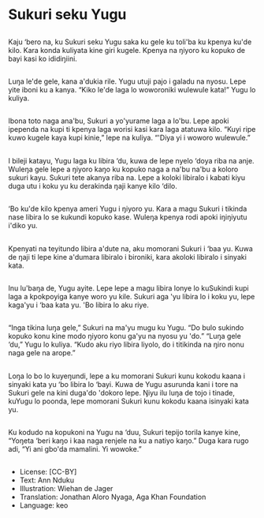 # Sukuri seku Yugu

##
Kaju ‘bero na, ku Sukuri seku
Yugu saka ku gele ku toli'ba ku
kpenya ku'de kilo.
Kara konda kuliyata kine giri
kugele.
Kpenya na ŋiyoro ku kopuko de
bayi kasi ko ididiŋiini.

##
Luŋa le'de gele, kana a'dukia
rile.
Yugu utuji pajo i galadu na
nyosu.
Lepe yite iboni ku a kanya.
“Kiko le'de laga lo woworoniki
wulewule kata!” Yugu lo kuliya.

##
Ibona toto naga ana'bu, Sukuri
a yo'yurame laga a lo'bu.
Lepe apoki ipependa na kupi ti
kpenya laga worisi kasi kara
laga atatuwa kilo.
“Kuyi ripe kuwo kugele kaya
kupi kinie,” lepe na kuliya.
“'Diya yi i woworo wulewule.”

##
I bileji katayu, Yugu laga ku
libira ‘du, kuwa de lepe nyelo
‘doya riba na anje.
Wuleŋa gele lepe a ŋiyoro kaŋo
ku kopuko naga a na'bu na'bu a
koloro sukuri kayu.
Sukuri tete akanya riba na.
Lepe a koloki libiralo i kabati
kiyu duga utu i koku yu ku
derakinda ŋaji kanye kilo ‘dilo.

##
‘Bo ku'de kilo kpenya ameri
Yugu i ŋiyoro yu.
Kara a magu Sukuri i tikinda
nase libira lo se kukundi kopuko
kase.
Wuleŋa kpenya rodi apoki
iŋiŋiyutu i'diko yu.

##
Kpenyati na teyitundo libira
a'dute na, aku momorani Sukuri
i ‘baa yu.
Kuwa de ŋaji ti lepe kine
a'dumara libiralo i bironiki, kara
akoloki libiralo i sinyaki kata.

##
Inu lu'baŋa de, Yugu ayite.
Lepe lepe a magu libira lonye lo
kuSukindi kupi laga a
kpokpoyiga kanye woro yu kile.
Sukuri aga 'yu libira lo i koku
yu, lepe kaga'yu i ‘baa kata yu.
'Bo libira lo aku riye.

##
“Inga tikina luŋa gele,” Sukuri
na ma'yu mugu ku Yugu.
“Do bulo sukindo kopuko konu
kine modo ŋiyoro konu ga'yu na
nyosu yu 'do.”
“Luŋa gele ‘du,” Yugu lo kuliya.
“Kudo aku riyo libira liyolo, do i
titikinda na ŋiro nonu naga gele
na arope.”

##
Loŋa lo bo lo kuyeŋundi, lepe a
ku momorani Sukuri kunu
kokodu kaana i sinyaki kata yu
‘bo libira lo ‘bayi.
Kuwa de Yugu asurunda kani i
tore na Sukuri gele na kini
duga'do 'dokoro lepe.
Ŋiyu ilu luŋa de tojo i tinade,
kuYugu lo poonda, lepe
momorani Sukuri kunu kokodu
kaana isinyaki kata yu.

##
Ku kodudo na kopukoni na Yugu
na ‘duu, Sukuri tepijo torila
kanye kine, “Yoŋeta ‘beri kaŋo i
kaa naga renjele na ku a natiyo
kaŋo.”
Duga kara rugo adi, “Yi ani
gbo'da mamalini. Yi wowoke.”

##
* License: [CC-BY]
* Text: Ann Nduku
* Illustration: Wiehan de Jager
* Translation: Jonathan Aloro Nyaga, Aga Khan Foundation
* Language: keo
